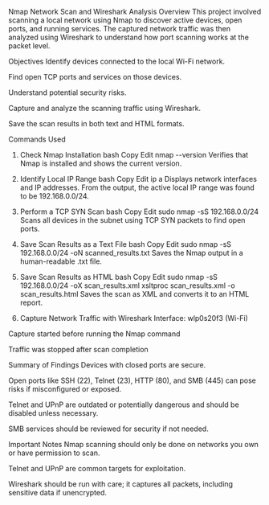 Nmap Network Scan and Wireshark Analysis
Overview
This project involved scanning a local network using Nmap to discover active devices, open ports, and running services. The captured network traffic was then analyzed using Wireshark to understand how port scanning works at the packet level.

Objectives
Identify devices connected to the local Wi-Fi network.

Find open TCP ports and services on those devices.

Understand potential security risks.

Capture and analyze the scanning traffic using Wireshark.

Save the scan results in both text and HTML formats.

Commands Used
1. Check Nmap Installation
bash
Copy
Edit
nmap --version
Verifies that Nmap is installed and shows the current version.

2. Identify Local IP Range
bash
Copy
Edit
ip a
Displays network interfaces and IP addresses. From the output, the active local IP range was found to be 192.168.0.0/24.

3. Perform a TCP SYN Scan
bash
Copy
Edit
sudo nmap -sS 192.168.0.0/24
Scans all devices in the subnet using TCP SYN packets to find open ports.

4. Save Scan Results as a Text File
bash
Copy
Edit
sudo nmap -sS 192.168.0.0/24 -oN scanned_results.txt
Saves the Nmap output in a human-readable .txt file.

5. Save Scan Results as HTML
bash
Copy
Edit
sudo nmap -sS 192.168.0.0/24 -oX scan_results.xml
xsltproc scan_results.xml -o scan_results.html
Saves the scan as XML and converts it to an HTML report.

6. Capture Network Traffic with Wireshark
Interface: wlp0s20f3 (Wi-Fi)

Capture started before running the Nmap command

Traffic was stopped after scan completion

Summary of Findings
Devices with closed ports are secure.

Open ports like SSH (22), Telnet (23), HTTP (80), and SMB (445) can pose risks if misconfigured or exposed.

Telnet and UPnP are outdated or potentially dangerous and should be disabled unless necessary.

SMB services should be reviewed for security if not needed.

Important Notes
Nmap scanning should only be done on networks you own or have permission to scan.

Telnet and UPnP are common targets for exploitation.

Wireshark should be run with care; it captures all packets, including sensitive data if unencrypted.
